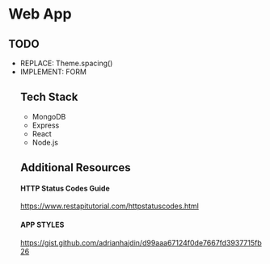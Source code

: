 # Web App

## TODO
<ul>
  <li> REPLACE: Theme.spacing()
  <li> IMPLEMENT: FORM

## Tech Stack 
<ul>
  <li> MongoDB
  <li> Express
  <li> React
  <li> Node.js
</ul>

## Additional Resources
#### HTTP Status Codes Guide
https://www.restapitutorial.com/httpstatuscodes.html
#### APP STYLES 
https://gist.github.com/adrianhajdin/d99aaa67124f0de7667fd3937715fb26




